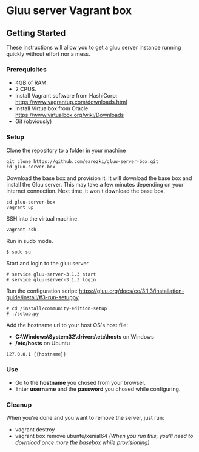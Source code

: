 # Gluu server Vagrant box 

## Getting Started

These instructions will allow you to get a gluu server instance running quickly without effort nor a mess.

### Prerequisites

* 4GB of RAM.
* 2 CPUS.
* Install Vagrant software from HashiCorp: https://www.vagrantup.com/downloads.html
* Install Virtualbox from Oracle: https://www.virtualbox.org/wiki/Downloads
* Git (obviously)

### Setup

Clone the repository to a folder in your machine
```
git clone https://github.com/earezki/gluu-server-box.git
cd gluu-server-box
```

Download the base box and provision it. It will download the base box and install the Gluu server. This may take a few minutes depending on your internet connection. Next time, it won't download the base box.
```
cd gluu-server-box
vagrant up
```

SSH into the virtual machine.
```
vagrant ssh
```

Run in sudo mode.
```
$ sudo su
```

Start and login to the gluu server
```
# service gluu-server-3.1.3 start
# service gluu-server-3.1.3 login
```

Run the configuration script: https://gluu.org/docs/ce/3.1.3/installation-guide/install/#3-run-setuppy
```
# cd /install/community-edition-setup
# ./setup.py
```

Add the hostname url to your host OS's host file:
* **C:\Windows\System32\drivers\etc\hosts** on Windows
* **/etc/hosts** on Ubuntu
```
127.0.0.1 {{hostname}}
```

### Use
* Go to the **hostname** you chosed from your browser.
* Enter **username** and the **password** you chosed while configuring.

### Cleanup
When you're done and you want to remove the server, just run:
* vagrant destroy
* vagrant box remove ubuntu/xenial64 *(When you run this, you'll need to download once more the basebox while provisioning)*
